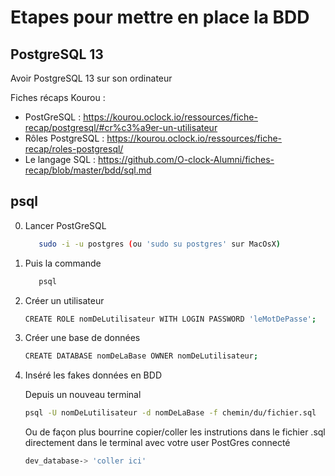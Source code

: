 # Etapes pour mettre en place la BDD

## PostgreSQL 13

Avoir PostgreSQL 13 sur son ordinateur

Fiches récaps Kourou :

   - PostGreSQL : https://kourou.oclock.io/ressources/fiche-recap/postgresql/#cr%c3%a9er-un-utilisateur
   - Rôles PostgreSQL : https://kourou.oclock.io/ressources/fiche-recap/roles-postgresql/
   - Le langage SQL : https://github.com/O-clock-Alumni/fiches-recap/blob/master/bdd/sql.md

## psql

0. Lancer PostGreSQL
   ```bash
      sudo -i -u postgres (ou 'sudo su postgres' sur MacOsX)

   ```

1. Puis la commande
   ```bash
      psql
   ```


2. Créer un utilisateur
   ```bash
   CREATE ROLE nomDeLutilisateur WITH LOGIN PASSWORD 'leMotDePasse';
   ```
3. Créer une base de données
   ```bash
   CREATE DATABASE nomDeLaBase OWNER nomDeLutilisateur;
   ```

4. Inséré les fakes données en BDD

   Depuis un nouveau terminal
   ```bash
   psql -U nomDeLutilisateur -d nomDeLaBase -f chemin/du/fichier.sql
   ```
   Ou de façon plus bourrine copier/coller les instrutions dans le fichier .sql directement dans le terminal avec votre user PostGres connecté
    ```bash
   dev_database-> 'coller ici'
   ```